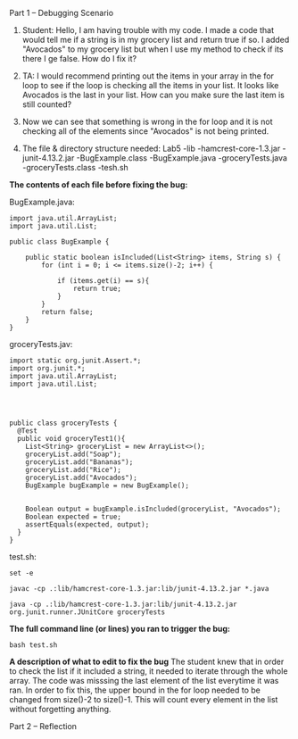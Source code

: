 Part 1 – Debugging Scenario
1. Student: Hello, I am having trouble with my code. I made a code that would tell me if a string is in my grocery list and return true if so. I added "Avocados" to my grocery list but when I use my method to check if its there I ge false. How do I fix it?

2. TA: I would recommend printing out the items in your array in the for loop to see if the loop is checking all the items in your list. It looks like Avocados is the last in your list. How can you make sure the last item is still counted?

3. Now we can see that something is wrong in the for loop and it is not checking all of the elements since "Avocados" is not being printed.

4. The file & directory structure needed:
Lab5
  -lib 
    -hamcrest-core-1.3.jar
    -junit-4.13.2.jar
  -BugExample.class
  -BugExample.java
  -groceryTests.java
  -groceryTests.class
  -tesh.sh

**The contents of each file before fixing the bug:**

BugExample.java:

```
import java.util.ArrayList;
import java.util.List;

public class BugExample {

    public static boolean isIncluded(List<String> items, String s) {
        for (int i = 0; i <= items.size()-2; i++) {
            
            if (items.get(i) == s){
                return true;  
            }
        }
        return false;  
    }
}
```
groceryTests.jav:

```
import static org.junit.Assert.*;
import org.junit.*;
import java.util.ArrayList;
import java.util.List;




public class groceryTests {
  @Test
  public void groceryTest1(){
    List<String> groceryList = new ArrayList<>();
    groceryList.add("Soap");
    groceryList.add("Bananas");
    groceryList.add("Rice");
    groceryList.add("Avocados");
    BugExample bugExample = new BugExample();

        
    Boolean output = bugExample.isIncluded(groceryList, "Avocados");
    Boolean expected = true;
    assertEquals(expected, output);
  }
}
```
test.sh:

```
set -e

javac -cp .:lib/hamcrest-core-1.3.jar:lib/junit-4.13.2.jar *.java

java -cp .:lib/hamcrest-core-1.3.jar:lib/junit-4.13.2.jar org.junit.runner.JUnitCore groceryTests
```
**The full command line (or lines) you ran to trigger the bug:**

```
bash test.sh
```
**A description of what to edit to fix the bug**
The student knew that in order to check the list if it included a string, it needed to iterate through the whole array. The code was misssing the last element of the list everytime it was ran.
In order to fix this, the upper bound in the for loop needed to be changed from size()-2 to size()-1. This will count every element in the list without forgetting anything.

Part 2 – Reflection








